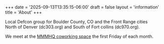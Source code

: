 +++
date = '2025-09-13T13:35:15-06:00'
draft = false
layout = 'information'
title = 'About'
+++

Local Defcon group for Boulder County, CO and the Front Range cities North of Denver (dc303.org) and South of Fort collins (dc970.org).

We meet at the [MMMHQ coworking space](https://maps.app.goo.gl/xB7mfrpdFG9VAg5J9) the first Friday of each month.
